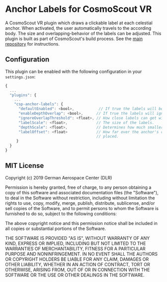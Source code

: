 # Anchor Labels for CosmoScout VR

A CosmoScout VR plugin which draws a clickable label at each celestial anchor. When activated, the user automatically travels to the according body. The size and overlapping-behavior of the labels can be adjusted. This plugin is built as part of CosmoScout's build process. See the [main repository](https://github.com/cosmoscout/cosmoscout-vr) for instructions.

## Configuration

This plugin can be enabled with the following configuration in your `settings.json`:

```javascript
{
  ...
  "plugins": {
    ...
    "csp-anchor-labels": {
      "defaultEnabled": <bool>,           // If true the labels will be displayed at startup.
      "enableDepthOverlap": <bool>,      // If true the labels will ignore depth for collision.
      "ignoreOverlapThreshold": <float>, // How close labels can get without one being disabled.
      "labelScale": <float>,             // The size of the labels.
      "depthScale": <float>,             // Determines how much smaller far away labels are.
      "labelOffset": <float>             // How far over the anchor's center the label is
                                         // placed.
     }
  }
}
```

## MIT License

Copyright (c) 2019 German Aerospace Center (DLR)

Permission is hereby granted, free of charge, to any person obtaining a copy
of this software and associated documentation files (the "Software"), to deal
in the Software without restriction, including without limitation the rights
to use, copy, modify, merge, publish, distribute, sublicense, and/or sell
copies of the Software, and to permit persons to whom the Software is
furnished to do so, subject to the following conditions:

The above copyright notice and this permission notice shall be included in all
copies or substantial portions of the Software.

THE SOFTWARE IS PROVIDED "AS IS", WITHOUT WARRANTY OF ANY KIND, EXPRESS OR
IMPLIED, INCLUDING BUT NOT LIMITED TO THE WARRANTIES OF MERCHANTABILITY,
FITNESS FOR A PARTICULAR PURPOSE AND NONINFRINGEMENT. IN NO EVENT SHALL THE
AUTHORS OR COPYRIGHT HOLDERS BE LIABLE FOR ANY CLAIM, DAMAGES OR OTHER
LIABILITY, WHETHER IN AN ACTION OF CONTRACT, TORT OR OTHERWISE, ARISING FROM,
OUT OF OR IN CONNECTION WITH THE SOFTWARE OR THE USE OR OTHER DEALINGS IN THE
SOFTWARE.
